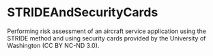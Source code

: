 # STRIDEAndSecurityCards

Performing risk assessment of an aircraft service application using the STRIDE method and using security cards provided by the University of Washington (CC BY NC-ND 3.0).